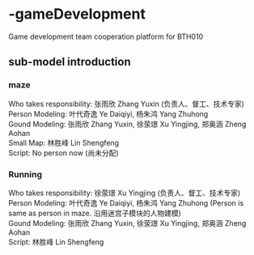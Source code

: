  # -gameDevelopment
Game development team cooperation platform for BTH010

## sub-model introduction
### maze
Who takes responsibility: 张雨欣 Zhang Yuxin (负责人、督工、技术专家)  
Person Modeling: 叶代奇逸 Ye Daiqiyi, 杨朱鸿 Yang Zhuhong  
Gound Modeling: 张雨欣 Zhang Yuxin, 徐荥璟 Xu Yingjing, 郑奥涵 Zheng Aohan  
Small Map: 林胜峰 Lin Shengfeng  
Script: No person now (尚未分配)  
### Running
Who takes responsibility: 徐荥璟 Xu Yingjing (负责人、督工、技术专家)  
Person Modeling: 叶代奇逸 Ye Daiqiyi, 杨朱鸿 Yang Zhuhong (Person is same as person in maze. 沿用迷宫子模块的人物建模)  
Gound Modeling: 张雨欣 Zhang Yuxin, 徐荥璟 Xu Yingjing, 郑奥涵 Zheng Aohan  
Script: 林胜峰 Lin Shengfeng  
